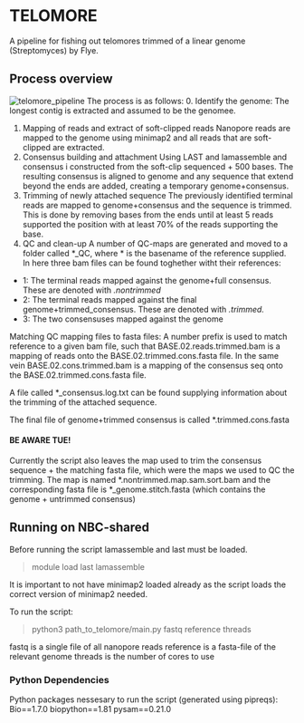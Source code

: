 # TELOMORE
A pipeline for fishing out telomores trimmed of a linear genome (Streptomyces) by Flye.

## Process overview

![telomore_pipeline](https://github.com/dalofa/telomore/assets/83669966/da23a818-ae15-417f-8ac6-8f5604f67fdf)
The process is as follows:
0. Identify the genome:
The longest contig is extracted and assumed to be the genomee.
1. Mapping of reads and extract of soft-clipped reads
Nanopore reads are mapped to the genome using minimap2 and all reads that are soft-clipped are extracted.
2. Consensus building and attachment
Using LAST and lamassemble and consensus i constructed from the soft-clip sequenced + 500 bases. The resulting consensus
is aligned to genome and any sequence that extend beyond the ends are added, creating a temporary genome+consensus.
3. Trimming of newly attached sequence
The previously identified terminal reads are mapped to genome+consensus and the sequence is trimmed. This is done by
removing bases from the ends until at least 5 reads supported the position with at least 70% of the reads supporting the
base.
4. QC and clean-up
A number of QC-maps are generated and moved to a folder called *_QC, where * is the basename of the reference supplied.
In here three bam files can be found toghether witht their references:
- 1: The terminal reads mapped against the genome+full consensus. These are denoted with *.nontrimmed*
- 2: The terminal reads mapped against the final genome+trimmed_consensus. These are denoted with *.trimmed.*
- 3: The two consensuses mapped against the genome

Matching QC mapping files to fasta files:
A number prefix is used to match reference to a given bam file, such that BASE.02.reads.trimmed.bam is a mapping of reads
onto the BASE.02.trimmed.cons.fasta file. In the same vein BASE.02.cons.trimmed.bam is a mapping of the consensus seq onto
the BASE.02.trimmed.cons.fasta file.

A file called *_consensus.log.txt can be found supplying information about the trimming of the attached sequence.

The final file of genome+trimmed consensus is called *.trimmed.cons.fasta




#### BE AWARE TUE!
Currently the script also leaves the map used to trim the consensus sequence + the matching fasta file, which were the maps we used to QC the trimming.
The map is named *.nontrimmed.map.sam.sort.bam and the corresponding fasta file is *_genome.stitch.fasta (which contains the genome + untrimmed consensus)


## Running on NBC-shared
Before running the script lamassemble and last must be loaded.
> module load last lamassemble

It is important to not have minimap2 loaded already as the script loads the correct version of minimap2 needed.

To run the script:
>python3 path_to_telomore/main.py fastq reference threads

fastq is a single file of all nanopore reads
reference is a fasta-file of the relevant genome
threads is the number of cores to use

### Python Dependencies
Python packages nessesary to run the script (generated using pipreqs):
Bio==1.7.0
biopython==1.81
pysam==0.21.0

